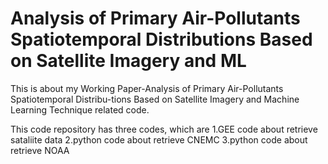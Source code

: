 # Analysis of Primary Air-Pollutants Spatiotemporal Distributions Based on Satellite Imagery and ML
This is about my Working Paper-Analysis of Primary Air-Pollutants Spatiotemporal Distribu-tions Based on Satellite Imagery and Machine Learning Technique related code.

This code repository has three codes, which are
1.GEE code about retrieve sataliite data
2.python code about retrieve CNEMC 
3.python code about retrieve NOAA
